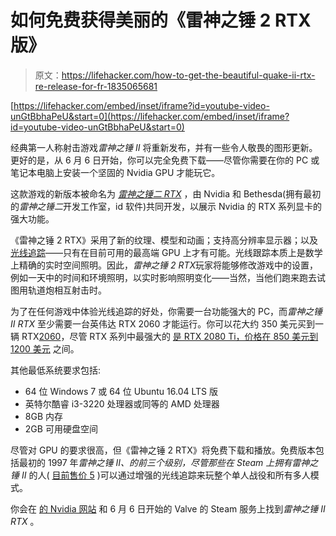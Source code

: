# 如何免费获得美丽的《雷神之锤 2 RTX 版》

> 原文：<https://lifehacker.com/how-to-get-the-beautiful-quake-ii-rtx-re-release-for-fr-1835065681>

 [https://lifehacker.com/embed/inset/iframe?id=youtube-video-unGtBbhaPeU&start=0](https://lifehacker.com/embed/inset/iframe?id=youtube-video-unGtBbhaPeU&start=0) 

经典第一人称射击游戏*雷神之锤 II* 将重新发布，并有一些令人敬畏的图形更新。更好的是，从 6 月 6 日开始，你可以完全免费下载——尽管你需要在你的 PC 或笔记本电脑上安装一个坚固的 Nvidia GPU 才能玩它。



这款游戏的新版本被命名为 [*雷神之锤二 RTX*](https://www.nvidia.com/en-us/geforce/news/quake-ii-rtx-june-6-release-date/) ，由 Nvidia 和 Bethesda(拥有最初的*雷神之锤二*开发工作室，id 软件)共同开发，以展示 Nvidia 的 RTX 系列显卡的强大功能。

《雷神之锤 2 RTX》采用了新的纹理、模型和动画；支持高分辨率显示器；以及 [光线追踪](https://www.nvidia.com/en-us/geforce/news/geforce-gtx-dxr-ray-tracing-available-now/)——只有在目前可用的最高端 GPU 上才有可能。光线跟踪本质上是数学上精确的实时空间照明。因此，*雷神之锤 2 RTX*玩家将能够修改游戏中的设置，例如一天中的时间和环境照明，以实时影响照明变化——当然，当他们跑来跑去试图用轨道炮相互射击时。

为了在任何游戏中体验光线追踪的好处，你需要一台功能强大的 PC，而*雷神之锤 II RTX* 至少需要一台英伟达 RTX 2060 才能运行。你可以花大约 350 美元买到一辆 RTX[2060](https://www.nvidia.com/en-us/shop/geforce/gpu/?page=1&limit=9&locale=en-us&category=GPU&gpu=RTX%202060)，尽管 RTX 系列中最强大的 [是 RTX 2080 Ti，价格在 850 美元到 1200 美元](https://www.nvidia.com/en-us/shop/geforce/?page=1&limit=9&locale=en-us&search=RTX%202080%20ti) 之间。

其他最低系统要求包括:

*   64 位 Windows 7 或 64 位 Ubuntu 16.04 LTS 版
*   英特尔酷睿 i3-3220 处理器或同等的 AMD 处理器
*   8GB 内存
*   2GB 可用硬盘空间

尽管对 GPU 的要求很高，但《雷神之锤 2 RTX》将免费下载和播放。免费版本包括最初的 1997 年*雷神之锤 II、*的前三个级别，尽管那些在 Steam 上拥有*雷神之锤 II* 的人( [目前售价 5](https://store.steampowered.com/app/2320/QUAKE_II/) )可以通过增强的光线追踪来玩整个单人战役和所有多人模式。

你会在 [的 Nvidia 网站](https://www.nvidia.com/en-us/geforce/campaigns/quake-II-rtx/) 和 6 月 6 日开始的 Valve 的 Steam 服务上找到*雷神之锤 II RTX* 。